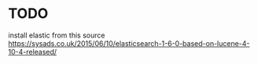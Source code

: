 # TODO
install elastic from this source
https://sysads.co.uk/2015/06/10/elasticsearch-1-6-0-based-on-lucene-4-10-4-released/
